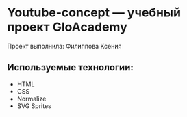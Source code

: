 # Youtube-concept — учебный проект GloAcademy
Проект выполнила: Филиппова Ксения

## Используемые технологии:
- HTML
- CSS
- Normalize
- SVG Sprites

